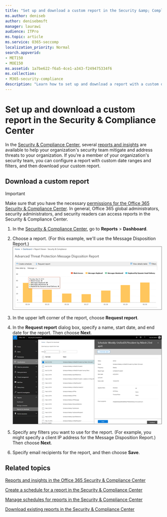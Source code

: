 ```yaml
---
title: "Set up and download a custom report in the Security &amp; Compliance Center"
ms.author: deniseb
author: denisebmsft
manager: laurawi
audience: ITPro
ms.topic: article
ms.service: O365-seccomp
localization_priority: Normal
search.appverid:
- MET150
- MOE150
ms.assetid: 1a7be622-f6a5-4ce1-a343-f249475334f6
ms.collection:
- M365-security-compliance
description: "Learn how to set up and download a report with a custom date range and filters in the Security &amp; Compliance Center."
---
```


# Set up and download a custom report in the Security &amp; Compliance Center

In the [Security &amp; Compliance Center](https://protection.office.com), several [reports and insights](reports-and-insights-in-security-and-compliance.md) are available to help your organization's security team mitigate and address threats to your organization. If you're a member of your organization's security team, you can configure a report with custom date ranges and filters, and then download your custom report. 
  
## Download a custom report

> [!IMPORTANT]
> Make sure that you have the necessary [permissions for the Office 365 Security &amp; Compliance Center](permissions-in-the-security-and-compliance-center.md). In general, Office 365 global administrators, security administrators, and security readers can access reports in the Security &amp; Compliance Center. 
  
1. In the [Security &amp; Compliance Center](https://protection.office.com), go to **Reports** \> **Dashboard**.
    
2. Choose a report. (For this example, we'll use the Message Disposition Report.)<br/>![Choose Request Report to download a report](media/b566925d-b9d9-453d-9bdd-f2637c7ba140.png)
  
3. In the upper left corner of the report, choose **Request report**.
    
4. In the **Request report** dialog box, specify a name, start date, and end date for the report. Then choose **Next**.<br/>![In the Security &amp; Compliance Center, choose Reports \> Reports for download](media/65e625f5-c98c-49fc-9c1f-8c80ec8308fd.png)
  
5. Specify any filters you want to use for the report. (For example, you might specify a client IP address for the Message Disposition Report.) Then choose **Next**.
    
6. Specify email recipients for the report, and then choose **Save**.
    
## Related topics

[Reports and insights in the Office 365 Security &amp; Compliance Center](reports-and-insights-in-security-and-compliance.md)
  
[Create a schedule for a report in the Security &amp; Compliance Center](create-a-schedule-for-a-report.md)
  
[Manage schedules for reports in the Security &amp; Compliance Center](manage-schedules-for-multiple-reports.md)
  
[Download existing reports in the Security &amp; Compliance Center](download-existing-reports.md)
  

